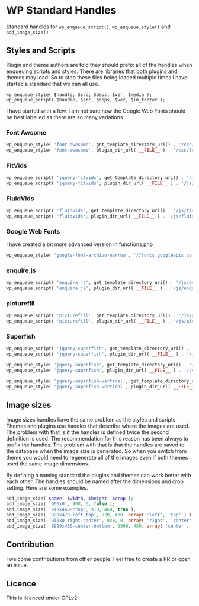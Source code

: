# WP Standard Handles

Standard handles for `wp_enqueue_script()`, `wp_enqueue_style()` and `add_image_size()`

## Styles and Scripts

Plugin and theme authors are told they should prefix all of the handles when enqueuing scripts and styles. There are libraries that both plugins and themes may load. So to stop these files being loaded multiple times I have started a standard that we can all use.

`wp_enqueue_style( $handle, $src, $deps, $ver, $media );`
`wp_enqueue_script( $handle, $src, $deps, $ver, $in_footer );`

I have started with a few. I am not sure how the Google Web Fonts should be best labelled as there are so many variations.

### Font Awsome
```php
wp_enqueue_style( 'font-awesome', get_template_directory_uri() . '/css/font-awesome.min.css', array(), '4.2.0', 'all' );
wp_enqueue_style( 'font-awesome', plugin_dir_url( __FILE__ ) . '/css/font-awesome.min.css', array(), '4.2.0', 'all' );
```

### FitVids
```php
wp_enqueue_script( 'jquery-fitvids', get_template_directory_uri() . '/js/jquery.fitvids.js', array( 'jquery' ), '1.1.1', true );
wp_enqueue_script( 'jquery-fitvids', plugin_dir_url( __FILE__ ) . '/js/jquery.fitvids.js', array( 'jquery' ), '1.1.1', true );
```

### FluidVids
```php
wp_enqueue_script( 'fluidvids', get_template_directory_uri() . '/js/fluidvids.min.js', array(), '2.4.1', true );
wp_enqueue_script( 'fluidvids', plugin_dir_url( __FILE__ ) . '/js/fluidvids.min.js', array(), '2.4.1', true );
```

### Google Web Fonts
I have created a bit more advanced version in functions.php
```php
wp_enqueue_style( 'google-font-archivo-narrow', '//fonts.googleapis.com/css?family=Archivo+Narrow:400,400italic,700,700italic&subset=latin,latin-ext', array(), '2014-12-20', 'all' );
```

### enquire.js
```php
wp_enqueue_script( 'enquire.js', get_template_directory_uri() . '/js/enquire.min.js', array(), '2.1.2', true );
wp_enqueue_script( 'enquire.js', plugin_dir_url( __FILE__ ) . '/js/enquire.min.js', array(), '2.1.2', true );
```

### picturefill
```php
wp_enqueue_script( 'picturefill', get_template_directory_uri() . '/js/picturefill.min.js', array(), '2.2.0', true );
wp_enqueue_script( 'picturefill', plugin_dir_url( __FILE__ ) . '/js/picturefill.min.js', array(), '2.2.0', true );
```

### Superfish
```php
wp_enqueue_script( 'jquery-superfish', get_template_directory_uri() . '/js/superfish.min.js', array( 'jquery' ), '1.7.5', true );
wp_enqueue_script( 'jquery-superfish', plugin_dir_url( __FILE__ ) . '/js/superfish.min.js', array( 'jquery' ), '1.7.5', true );

wp_enqueue_style( 'jquery-superfish', get_template_directory_uri() . '/css/superfish.css', array(), '1.7.5', 'all' );
wp_enqueue_style( 'jquery-superfish', plugin_dir_url( __FILE__ ) . '/css/superfish.css', array(), '1.7.5', 'all' );

wp_enqueue_style( 'jquery-superfish-vertical', get_template_directory_uri() . '/css/superfish-vertical.css', array(), '1.7.5', 'all' );
wp_enqueue_style( 'jquery-superfish-vertical', plugin_dir_url( __FILE__ ) . '/css/superfish-vertical.css', array(), '1.7.5', 'all' );
```

## Image sizes
Image sizes handles have the same problem as the styles and scripts. Themes and plugins use handles that describe where the images are used. The problem with that is if the handles is defined twice the second definition is used. The recommendation for this reason has been always to prefix the handles. The problem with that is that the handles are saved to the database when the image size is generated. So when you switch from theme you would need to regenerate all of the images even if both themes used the same image dimensions.

By defining a naming standard the plugins and themes can work better with each other. The handles should be named after the dimensions and crop setting. Here are some examples.

```php
add_image_size( $name, $width, $height, $crop );
add_image_size( '900x0', 900, 0, false );
add_image_size( '910x460-crop', 910, 460, true );
add_image_size( '920x470-left-top', 920, 470, array( 'left', 'top' ) );
add_image_size( '930x0-right-center', 930, 0, array( 'right', 'center' ) );
add_image_size( '9999x480-center-bottom', 9999, 480, array( 'center', 'bottom' ) );
```

## Contribution
I welcome contributions from other people. Feel free to create a PR or open an issue.

## Licence
This is licenced under GPLv2
